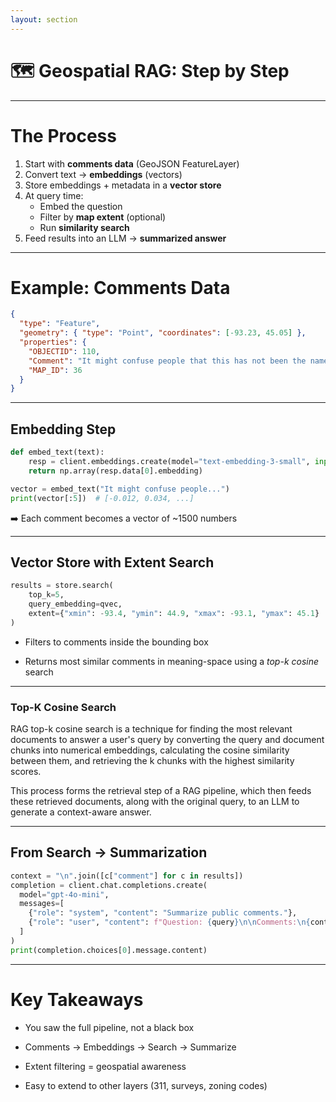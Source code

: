 ```yaml
---
layout: section
---
```


# 🗺️ Geospatial RAG: Step by Step

---

# The Process

1. Start with **comments data** (GeoJSON FeatureLayer)  
2. Convert text → **embeddings** (vectors)  
3. Store embeddings + metadata in a **vector store**  
4. At query time:  
   - Embed the question  
   - Filter by **map extent** (optional)  
   - Run **similarity search**  
5. Feed results into an LLM → **summarized answer**

---


# Example: Comments Data

```json
{
  "type": "Feature",
  "geometry": { "type": "Point", "coordinates": [-93.23, 45.05] },
  "properties": {
    "OBJECTID": 110,
    "Comment": "It might confuse people that this has not been the name of the park for quite some time.",
    "MAP_ID": 36
  }
}
```

---

## Embedding Step

```py
def embed_text(text):
    resp = client.embeddings.create(model="text-embedding-3-small", input=text)
    return np.array(resp.data[0].embedding)

vector = embed_text("It might confuse people...")
print(vector[:5])  # [-0.012, 0.034, ...]
```
➡️ Each comment becomes a vector of ~1500 numbers

---

## Vector Store with Extent Search

```py
results = store.search(
    top_k=5,
    query_embedding=qvec,
    extent={"xmin": -93.4, "ymin": 44.9, "xmax": -93.1, "ymax": 45.1}
)
```

* Filters to comments inside the bounding box

* Returns most similar comments in meaning-space using a *top-k cosine* search

---

### Top-K Cosine Search

RAG top-k cosine search is a technique for finding the most relevant documents to answer a user's query by converting the query and document chunks into numerical embeddings, calculating the cosine similarity between them, and retrieving the k chunks with the highest similarity scores. 

This process forms the retrieval step of a RAG pipeline, which then feeds these retrieved documents, along with the original query, to an LLM to generate a context-aware answer. 

---

## From Search -> Summarization

```py
context = "\n".join([c["comment"] for c in results])
completion = client.chat.completions.create(
  model="gpt-4o-mini",
  messages=[
    {"role": "system", "content": "Summarize public comments."},
    {"role": "user", "content": f"Question: {query}\n\nComments:\n{context}"}
  ]
)
print(completion.choices[0].message.content)
```

---

# Key Takeaways

* You saw the full pipeline, not a black box

* Comments → Embeddings → Search → Summarize

* Extent filtering = geospatial awareness

* Easy to extend to other layers (311, surveys, zoning codes)